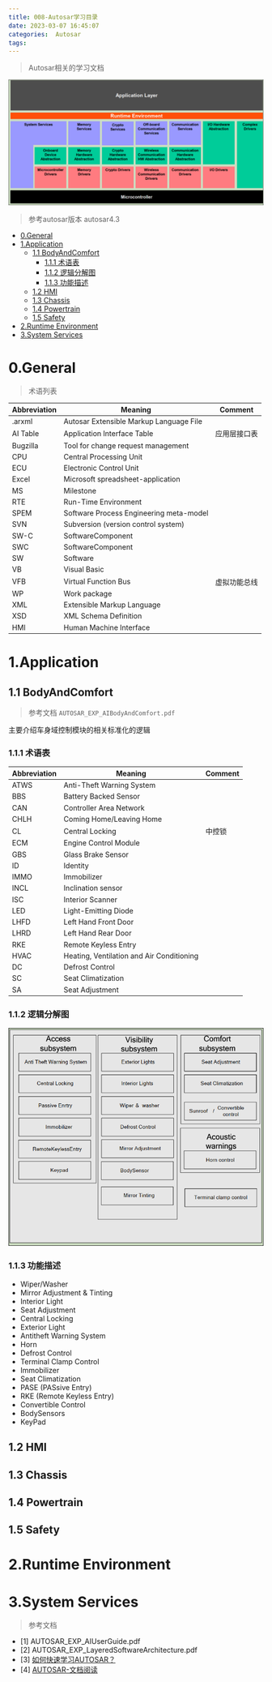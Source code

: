 ```yaml
---
title: 008-Autosar学习目录
date: 2023-03-07 16:45:07
categories:  Autosar
tags:
---
```


> Autosar相关的学习文档

![](../images/20230307/2023030701.PNG)

<!--more-->

> 参考autosar版本  autosar4.3

- [0.General](#0general)
- [1.Application](#1application)
  - [1.1 BodyAndComfort](#11-bodyandcomfort)
    - [1.1.1 术语表](#111-术语表)
    - [1.1.2 逻辑分解图](#112-逻辑分解图)
    - [1.1.3 功能描述](#113-功能描述)
  - [1.2 HMI](#12-hmi)
  - [1.3 Chassis](#13-chassis)
  - [1.4 Powertrain](#14-powertrain)
  - [1.5 Safety](#15-safety)
- [2.Runtime Environment](#2runtime-environment)
- [3.System Services](#3system-services)


# 0.General

> 术语列表




| Abbreviation | Meaning                                 | Comment      |
| ------------ | --------------------------------------- | ------------ |
| .arxml       | Autosar Extensible Markup Language File |              |
| AI Table     | Application Interface Table             | 应用层接口表 |
| Bugzilla     | Tool for change request management      |              |
| CPU          | Central Processing Unit                 |              |
| ECU          | Electronic Control Unit                 |              |
| Excel        | Microsoft spreadsheet-application       |              |
| MS           | Milestone                               |              |
| RTE          | Run-Time Environment                    |              |
| SPEM         | Software Process Engineering meta-model |              |
| SVN          | Subversion (version control system)     |              |
| SW-C         | SoftwareComponent                       |              |
| SWC          | SoftwareComponent                       |              |
| SW           | Software                                |              |
| VB           | Visual Basic                            |              |
| VFB          | Virtual Function Bus                    | 虚拟功能总线 |
| WP           | Work package                            |              |
| XML          | Extensible Markup Language              |              |
| XSD          | XML Schema Definition                   |              |
| HMI          | Human Machine Interface                 |              |
# 1.Application


## 1.1 BodyAndComfort

> 参考文档   `AUTOSAR_EXP_AIBodyAndComfort.pdf`

主要介绍车身域控制模块的相关标准化的逻辑


### 1.1.1 术语表



| Abbreviation | Meaning                                   | Comment |
| ------------ | ----------------------------------------- | ------- |
| ATWS         | Anti-Theft Warning System                 |         |
| BBS          | Battery Backed Sensor                     |         |
| CAN          | Controller Area Network                   |         |
| CHLH         | Coming Home/Leaving Home                  |         |
| CL           | Central Locking                           | 中控锁  |
| ECM          | Engine Control Module                     |         |
| GBS          | Glass Brake Sensor                        |         |
| ID           | Identity                                  |         |
| IMMO         | Immobilizer                               |         |
| INCL         | Inclination sensor                        |         |
| ISC          | Interior Scanner                          |         |
| LED          | Light-Emitting Diode                      |         |
| LHFD         | Left Hand Front Door                      |         |
| LHRD         | Left Hand Rear Door                       |         |
| RKE          | Remote Keyless Entry                      |         |
| HVAC         | Heating, Ventilation and Air Conditioning |         |
| DC           | Defrost Control                           |         |
| SC           | Seat Climatization                        |         |
| SA           | Seat Adjustment                           |         |


### 1.1.2 逻辑分解图


![](../images/20230307/2023030702.PNG)



### 1.1.3 功能描述

* Wiper/Washer
* Mirror Adjustment & Tinting
* Interior Light
* Seat Adjustment
* Central Locking
* Exterior Light
* Antitheft Warning System
* Horn
* Defrost Control
* Terminal Clamp Control
* Immobilizer
* Seat Climatization
* PASE (PASsive Entry)
* RKE (Remote Keyless Entry)
* Convertible Control
* BodySensors
* KeyPad


## 1.2 HMI


## 1.3 Chassis


## 1.4 Powertrain


## 1.5 Safety





# 2.Runtime Environment




# 3.System Services
















> 参考文档

* [1]  AUTOSAR_EXP_AIUserGuide.pdf
* [2]  AUTOSAR_EXP_LayeredSoftwareArchitecture.pdf
* [3]  [如何快速学习AUTOSAR？](https://posts.careerengine.us/p/6211c83d544cc734d1e0bc92) 
* [4]  [AUTOSAR-文档阅读](https://www.cnblogs.com/still-smile/p/12446970.html)